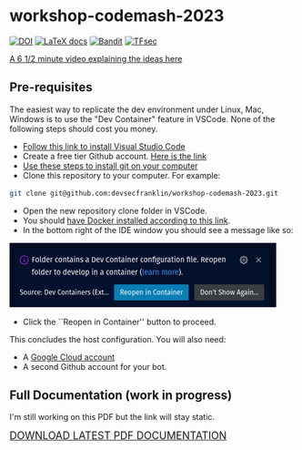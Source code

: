 # workshop-codemash-2023

[![DOI](https://zenodo.org/badge/544592682.svg)](https://zenodo.org/badge/latestdoi/544592682)
 [![LaTeX docs](https://github.com/devsecfranklin/workshop-codemash-2023/actions/workflows/latex.yml/badge.svg)](https://github.com/devsecfranklin/workshop-codemash-2023/actions/workflows/latex.yml) [![Bandit](https://github.com/devsecfranklin/workshop-codemash-2023/actions/workflows/bandit.yml/badge.svg)](https://github.com/devsecfranklin/workshop-codemash-2023/actions/workflows/bandit.yml) [![TFsec](https://github.com/devsecfranklin/workshop-codemash-2023/actions/workflows/tfsec.yml/badge.svg)](https://github.com/devsecfranklin/workshop-codemash-2023/actions/workflows/tfsec.yml)

[A 6 1/2 minute video explaining the ideas here](https://www.youtube.com/watch?v=Wqn6GzwOJqs)

## Pre-requisites

 The easiest way to replicate the dev environment under Linux, Mac, Windows is to use
 the "Dev Container" feature in VSCode. None of the following steps should cost you
 money.

* [Follow this link to install Visual Studio Code](https://code.visualstudio.com/download)
* Create a free tier Github account. [Here is the link](https://github.com/join)
* [Use these steps to install git on your computer](https://www.linode.com/docs/guides/how-to-install-git-on-linux-mac-and-windows/)
* Clone this repository to your computer. For example:

```sh
git clone git@github.com:devsecfranklin/workshop-codemash-2023.git
```

* Open the new repository clone folder in VSCode.
* You should [have Docker installed according to this link](https://code.visualstudio.com/docs/devcontainers/containers#_system-requirements).
* In the bottom right of the IDE window you should see a message like so: 

![dev-container](/lab/images/dev-container1.png?raw=true "Dev container message")

* Click the ``Reopen in Container'' button to proceed.

This concludes the host configuration. You will also need:

* A [Google Cloud account](https://cloud.google.com/free)
* A second Github account for your bot.

 ## Full Documentation (work in progress)

 I'm still working on this PDF but the link will stay static.

<font size="4">[DOWNLOAD LATEST PDF DOCUMENTATION](https://github.com/devsecfranklin/workshop-codemash-2023/blob/develop/lab/workshop-codemash-2023.pdf)</font>
